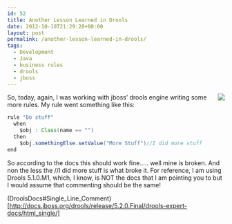 ```yaml
---
id: 52
title: Another Lesson Learned in Drools
date: 2012-10-10T21:29:28+00:00
layout: post
permalink: /another-lesson-learned-in-drools/
tags:
  - Development
  - Java
  - business rules
  - drools
  - jboss
---
```

<div class="separator" style="clear: both; text-align: center;">
  <a href="http://i0.wp.com/lh6.googleusercontent.com/-yI_NwSc7pc8/UCFRLmax5KI/AAAAAAAAB1w/jBTweZhnNlo/s371/2012-08-07_13-30-38_996.jpg?ssl=1" imageanchor="1" style="clear:right; float:right; margin-left:1em; margin-bottom:1em" rel="external"><img border="0" src="http://i0.wp.com/lh6.googleusercontent.com/-yI_NwSc7pc8/UCFRLmax5KI/AAAAAAAAB1w/jBTweZhnNlo/s371/2012-08-07_13-30-38_996.jpg?resize=209%2C371&#038;ssl=1" data-recalc-dims="1" /></a>
</div> 

So, today, again, I was working with jboss&#8217; drools engine writing some more rules. My rule went something like this: 

``` java
rule "Do stuff"
  when
    $obj : Class(name == "")
  then
    $obj.somethingElse.setValue("More Stuff")//I did more stuff
end
```

So according to the docs this should work fine&#8230;.. well mine is broken. And non the less the //I did more stuff is what broke it. For reference, I am using Drools 5.1.0.M1, which, I know, is NOT the docs that I am pointing you to but I would assume that commenting should be the same! 

(DroolsDocs#Single_Line_Comment)[http://docs.jboss.org/drools/release/5.2.0.Final/drools-expert-docs/html_single/]